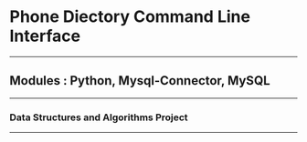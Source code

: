 # Phone Diectory Command Line Interface
- - - -
## Modules : Python, Mysql-Connector, MySQL
- - - -
### Data Structures and Algorithms Project
- - - -
